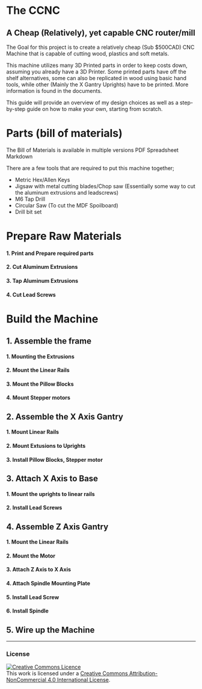 # The CCNC
A Cheap (Relatively), yet capable CNC router/mill
<br> 
-----

The Goal for this project is to create a relatively cheap (Sub $500CAD) CNC Machine that is capable of cutting wood, plastics and soft metals. 

This machine utilizes many 3D Printed parts in order to keep costs down, assuming you already have a 3D Printer. Some printed parts have off the shelf alternatives, some can also be replicated in wood using basic hand tools, while other (Mainly the X Gantry Uprights) have to be printed. More information is found in the documents.

This guide will provide an overview of my design choices as well as a step-by-step guide on how to make your own, starting from scratch.

# Parts (bill of materials)

The Bill of Materials is available in multiple versions
PDF
Spreadsheet
Markdown

There are a few tools that are required to put this machine together;

* Metric Hex/Allen Keys
* Jigsaw with metal cutting blades/Chop saw (Essentially some way to cut the aluminum extrusions and leadscrews)
* M6 Tap Drill
* Circular Saw (To cut the MDF Spoilboard)
* Drill bit set


# Prepare Raw Materials

#### 1. Print and Prepare required parts

#### 2. Cut Aluminum Extrusions

#### 3. Tap Aluminum Extrusions

#### 4. Cut Lead Screws

# Build the Machine

## 1. Assemble the frame

#### 1. Mounting the Extrusions

#### 2. Mount the Linear Rails

#### 3. Mount the Pillow Blocks

#### 4. Mount Stepper motors 

## 2. Assemble the X Axis Gantry

#### 1. Mount Linear Rails

#### 2. Mount Extusions to Uprights

#### 3. Install Pillow Blocks, Stepper motor

## 3. Attach X Axis to Base

#### 1. Mount the uprights to linear rails

#### 2. Install Lead Screws

## 4. Assemble Z Axis Gantry

#### 1. Mount the Linear Rails

#### 2. Mount the Motor

#### 3. Attach Z Axis to X Axis

#### 4. Attach Spindle Mounting Plate

#### 5. Install Lead Screw

#### 6. Install Spindle

## 5. Wire up the Machine







----

### License
<a rel="license" href="http://creativecommons.org/licenses/by-nc/4.0/"><img alt="Creative Commons Licence" style="border-width:0" src="https://i.creativecommons.org/l/by-nc/4.0/88x31.png" /></a><br />This work is licensed under a <a rel="license" href="http://creativecommons.org/licenses/by-nc/4.0/">Creative Commons Attribution-NonCommercial 4.0 International License</a>.

